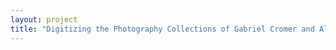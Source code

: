 ```yaml
--- 
layout: project 
title: "Digitizing the Photography Collections of Gabriel Cromer and Alden Scott Boyer at George Eastman House"
---
```



